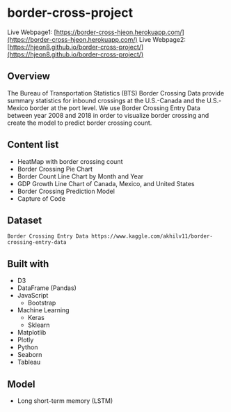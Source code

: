 # border-cross-project
Live Webpage1: [https://border-cross-hjeon.herokuapp.com/](https://border-cross-hjeon.herokuapp.com/)
Live Webpage2: [https://hjeon8.github.io/border-cross-project/](https://hjeon8.github.io/border-cross-project/)


## Overview
The Bureau of Transportation Statistics (BTS) Border Crossing Data provide summary statistics for inbound crossings at the U.S.-Canada and the U.S.-Mexico border at the port level.
We use Border Crossing Entry Data between year 2008 and 2018 in order to visualize border crossing and create the model to predict border crossing count. 

## Content list
* HeatMap with border crossing count
* Border Crossing Pie Chart
* Border Count Line Chart by Month and Year
* GDP Growth Line Chart of Canada, Mexico, and United States
* Border Crossing Prediction Model
* Capture of Code


## Dataset
```
Border Crossing Entry Data https://www.kaggle.com/akhilv11/border-crossing-entry-data
```

## Built with
* D3
* DataFrame (Pandas)
* JavaScript
  * Bootstrap
* Machine Learning
  * Keras
  * Sklearn
* Matplotlib
* Plotly
* Python
* Seaborn
* Tableau

## Model
* Long short-term memory (LSTM)
